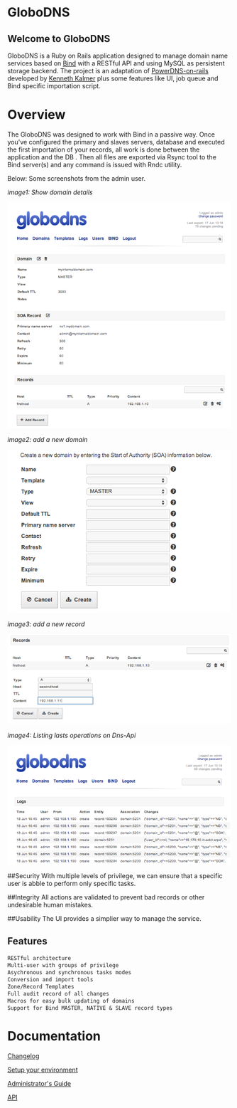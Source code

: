 GloboDNS
======

Welcome to GloboDNS
-----------------

GloboDNS is a Ruby on Rails application designed to manage domain name services based on [Bind](https://www.isc.org/software/bind) with a RESTful API and using MySQL as persistent storage backend. 
The project is an adaptation of [PowerDNS-on-rails](https://github.com/kennethkalmer/powerdns-on-rails) developed by 
[Kenneth Kalmer](kenneth.kalmer@gmail.com) plus some features like UI, job queue and Bind specific importation script.

# Overview

The GloboDNS was designed to work with Bind in a passive way. Once you've configured the primary and slaves servers, database and executed the first importation of your records, all work is done between the application and the DB . Then all files are exported via Rsync tool to the Bind server(s) and any command is issued with Rndc utility.

Below: Some screenshots from the admin user.

*image1: Show domain details*

![Add a new domain form](doc/img/domain_details.png "Add a new domain form")

*image2: add a new domain*

![Add a new domain form](doc/img/new_domain_no_template.png "Add a new domain form")

*image3: add a new record*

![Add a new record](doc/img/create_record.png "Add a new record")

*image4: Listing lasts operations on Dns-Api*

![Listing lasts actions on Dns-Api](doc/img/logs.png "Listing lasts actions on GloboDNS")

##Security
	With multiple levels of privilege, we can ensure that a specific user is abble to perform only specific tasks.
	
##Integrity
	All actions are validated to prevent bad records or other undesirable human mistakes.
	
##Usability
	The UI provides a simplier way to manage the service.

## Features
	RESTful architecture
	Multi-user with groups of privilege
	Asychronous and synchronous tasks modes
	Conversion and import tools
	Zone/Record Templates
	Full audit record of all changes
	Macros for easy bulk updating of domains
	Support for Bind MASTER, NATIVE & SLAVE record types

Documentation
=============

[Changelog](./CHANGELOG.md)

[Setup your environment](./doc/setup.md)

[Administrator's Guide](./doc/administrator.md)

[API](https://github.com/globocom/GloboDNS/wiki/API)

